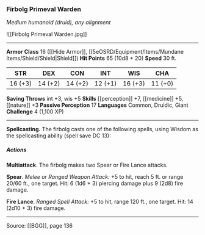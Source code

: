 ### Firbolg Primeval Warden
_Medium humanoid (druid), any alignment_

![[Firbolg Primeval Warden.jpg]]




---

**Armor Class** 16 ([[Hide Armor]], [[5eOSRD/Equipment/Items/Mundane Items/Shield/Shield|Shield]])
**Hit Points** 65 (10d8 + 20)
**Speed** 30 ft.

| STR     | DEX     | CON     | INT     | WIS     | CHA     |
|---------|---------|---------|---------|---------|---------|
| 16 (+3) | 14 (+2) | 14 (+2) | 12 (+1) | 16 (+3) | 11 (+0) |

**Saving Throws** int +3, wis +5
**Skills** [[perception]] +7, [[medicine]] +5, [[nature]] +3
**Passive Perception** 17
**Languages** Common, Druidic, Giant
**Challenge** 4 (1,100 XP)

---

**Spellcasting.** The firbolg casts one of the following spells, using Wisdom as the spellcasting ability (spell save DC 13):

##### Actions
**Multiattack**. The firbolg makes two Spear or Fire Lance attacks.

**Spear**. _Melee or Ranged Weapon Attack:_ +5 to hit, reach 5 ft. or range 20/60 ft., one target. Hit: 6 (1d6 + 3) piercing damage plus 9 (2d8) fire damage.

**Fire Lance**. _Ranged Spell Attack:_ +5 to hit, range 120 ft., one target. Hit: 14 (2d10 + 3) fire damage.


---

Source: [[BGG]], page 136